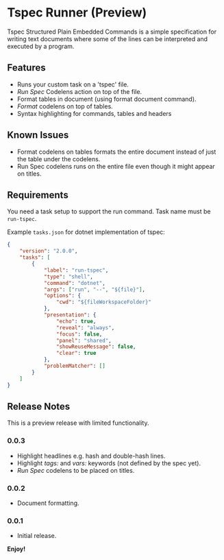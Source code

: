 # Tspec Runner (Preview)

Tspec Structured Plain Embedded Commands is a simple specification for writing text documents where some of the lines can be interpreted and executed by a program.

## Features

* Runs your custom task on a 'tspec' file.
* _Run Spec_ Codelens action on top of the file.
* Format tables in document (using format document command).
* _Format_ codelens on top of tables.
* Syntax highlighting for commands, tables and headers

## Known Issues

* Format codelens on tables formats the entire document instead of just the table
  under the codelens.
* Run Spec codelens runs on the entire file even though it might appear on titles.

## Requirements

You need a task setup to support the run command. Task name must be `run-tspec`.

Example `tasks.json` for dotnet implementation of tspec:

```json
{
	"version": "2.0.0",
	"tasks": [
		{
			"label": "run-tspec",
			"type": "shell",
			"command": "dotnet",
			"args": ["run", "--", "${file}"],
			"options": {
				"cwd": "${fileWorkspaceFolder}"
			},
			"presentation": {
				"echo": true,
				"reveal": "always",
				"focus": false,
				"panel": "shared",
				"showReuseMessage": false,
				"clear": true
			},
			"problemMatcher": []
		}
	]
}
```

## Release Notes

This is a preview release with limited functionality.

### 0.0.3

* Highlight headlines e.g. hash and double-hash lines.
* Highlight _tags:_ and _vars:_ keywords (not defined by the spec yet).
* _Run Spec_ codelens to be placed on titles.

### 0.0.2

* Document formatting.

### 0.0.1

* Initial release.

**Enjoy!**
